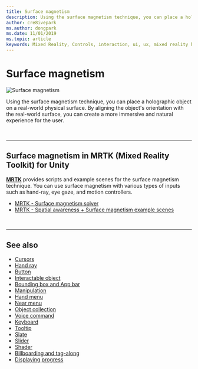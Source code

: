 ```yaml
---
title: Surface magnetism
description: Using the surface magnetism technique, you can place a holographic object on a real-world physical surface. 
author: cre8ivepark
ms.author: dongpark
ms.date: 11/01/2019
ms.topic: article
keywords: Mixed Reality, Controls, interaction, ui, ux, mixed reality headset, windows mixed reality headset, virtual reality headset, HoloLens, MRTK, Mixed Reality Toolkit, surface magnetism
---
```


# Surface magnetism

![Surface magnetism](images/MRTK_SurfaceMagnetism.gif)

Using the surface magnetism technique, you can place a holographic object on a real-world physical surface. By aligning the object's orientation with the real-world surface, you can create a more immersive and natural experience for the user.

<br>

---

## Surface magnetism in MRTK (Mixed Reality Toolkit) for Unity
**[MRTK](https://github.com/Microsoft/MixedRealityToolkit-Unity)** provides scripts and example scenes for the surface magnetism technique. You can use surface magnetism with various types of inputs such as hand-ray, eye gaze, and motion controllers.

* [MRTK - Surface magnetism solver](https://microsoft.github.io/MixedRealityToolkit-Unity/Documentation/README_Solver.html#surfacemagnetism)
* [MRTK - Spatial awareness + Surface magnetism example scenes](https://github.com/microsoft/MixedRealityToolkit-Unity/blob/mrtk_development/Assets/MRTK/Examples/Demos/Solvers/Scenes/SurfaceMagnetismSpatialAwarenessExample.unity)


<br>

---

## See also

* [Cursors](cursors.md)
* [Hand ray](point-and-commit.md)
* [Button](button.md)
* [Interactable object](interactable-object.md)
* [Bounding box and App bar](app-bar-and-bounding-box.md)
* [Manipulation](direct-manipulation.md)
* [Hand menu](hand-menu.md)
* [Near menu](near-menu.md)
* [Object collection](object-collection.md)
* [Voice command](voice-input.md)
* [Keyboard](keyboard.md)
* [Tooltip](tooltip.md)
* [Slate](slate.md)
* [Slider](slider.md)
* [Shader](shader.md)
* [Billboarding and tag-along](billboarding-and-tag-along.md)
* [Displaying progress](progress.md)
